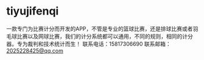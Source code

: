 # tiyujifenqi
一款专门为比赛计分而开发的APP，不管是专业的篮球比赛，还是排球比赛或者羽毛球比赛以及网球比赛，我们的计分系统都可以通用，不同的规则，相同的计分器。专为裁判和技术统计而生！
联系电话：15817306690
联系邮箱：2025228425@qq.com
